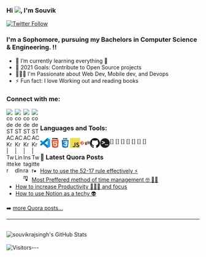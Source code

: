 ### Hi <img src="https://github.com/TheDudeThatCode/TheDudeThatCode/blob/master/Assets/Hi.gif" width="29px">, I'm Souvik 


[![Twitter Follow](https://img.shields.io/twitter/follow/souvikrajsingh?color=1DA1F2&logo=twitter&style=for-the-badge)](https://twitter.com/intent/follow?original_referer=https://github.com/souvikrajsingh&screen_name=souvikrajsingh)

### I'm a Sophomore, pursuing my Bachelors in Computer Science & Engineering.  !!

- 🌱 I’m currently learning everything 🤣
- 🥅 2021 Goals: Contribute to Open Source projects
- 👨🏽‍💻 I'm Passionate about Web Dev, Mobile dev, and Devops
- ⚡ Fun fact: I love Working out and reading books

### Connect with me:


[<img align="left" alt="codeSTACKr | Twitter" width="22px" src="https://cdn.jsdelivr.net/npm/simple-icons@v3/icons/twitter.svg" />][twitter]
[<img align="left" alt="codeSTACKr | LinkedIn" width="22px" src="https://cdn.jsdelivr.net/npm/simple-icons@v3/icons/linkedin.svg" />][linkedin]
[<img align="left" alt="codeSTACKr | Instagram" width="22px" src="https://cdn.jsdelivr.net/npm/simple-icons@v3/icons/instagram.svg" />][instagram]
[<img align="left" alt="codeSTACKr | Twitter" width="22px" src="https://cdn.jsdelivr.net/npm/simple-icons@v3/icons/quora.svg" />][quora]

<br />

### Languages and Tools:


[<img align="left" alt="Visual Studio Code" width="26px" src="https://raw.githubusercontent.com/github/explore/80688e429a7d4ef2fca1e82350fe8e3517d3494d/topics/visual-studio-code/visual-studio-code.png" />]
[<img align="left" alt="HTML5" width="26px" src="https://raw.githubusercontent.com/github/explore/80688e429a7d4ef2fca1e82350fe8e3517d3494d/topics/html/html.png" />]
[<img align="left" alt="CSS3" width="26px" src="https://raw.githubusercontent.com/github/explore/80688e429a7d4ef2fca1e82350fe8e3517d3494d/topics/css/css.png" />]
[<img align="left" alt="JavaScript" width="26px" src="https://raw.githubusercontent.com/github/explore/80688e429a7d4ef2fca1e82350fe8e3517d3494d/topics/javascript/javascript.png" />]
[<img align="left" alt="Git" width="26px" src="https://raw.githubusercontent.com/github/explore/80688e429a7d4ef2fca1e82350fe8e3517d3494d/topics/git/git.png" />]
[<img align="left" alt="GitHub" width="26px" src="https://raw.githubusercontent.com/github/explore/78df643247d429f6cc873026c0622819ad797942/topics/github/github.png" />]
[<img align="left" alt="Terminal" width="26px" src="https://raw.githubusercontent.com/github/explore/80688e429a7d4ef2fca1e82350fe8e3517d3494d/topics/terminal/terminal.png" />]
<br />

### 📕 Latest Quora Posts

<!-- BLOG-POST-LIST:START -->
- [How to use the 52-17 rule effectively ⚡](https://www.quora.com/How-can-I-use-the-52-17-rule-effectively-in-my-studies/answer/Souvik-Raj-Singh)
- [Most Preffered method of time management 🤓 ☝🏽](https://www.quora.com/What-is-your-preferred-method-of-time-management-and-why/answer/Souvik-Raj-Singh)
- [How to increase Productivity 👨🏽‍💻 and focus](https://www.quora.com/How-do-you-increase-productivity-and-focus)
- [How to use Notion as a techy 👽](https://www.quora.com/How-do-you-take-the-most-out-of-productivity-tools-and-which-ones-do-you-recommend)

<!-- BLOG-POST-LIST:END -->

➡️ [more Quora posts...](https://www.quora.com/profile/Souvik-Raj-Singh)

---

  <!-- <summary>:zap: GitHub Stats</summary> -->

<br />
  <img align="left" alt="souvikrajsingh's GitHub Stats" src="https://github-readme-stats.vercel.app/api?username=souvikrajsingh&show_icons=true&hide_border=true" />
<br/>
<br />
---
<img align="left" alt="Visitors" src="https://visitor-badge.laobi.icu/badge?page_id=souvikrajsingh.souvikrajsingh" />
<br />


[twitter]: https://twitter.com/souvikrajsingh
[instagram]: https://instagram.com/souvikrajsingh
[quora]: https://www.quora.com/profile/Souvik-Raj-Singh
[linkedin]: https://www.linkedin.com/in/souvik-raj-singh-9650bb187/

